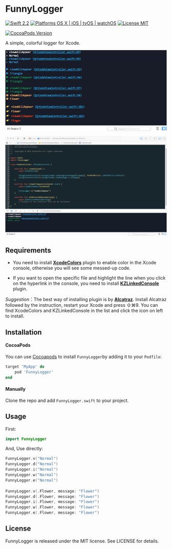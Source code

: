 # FunnyLogger

[![Swift 2.2](https://img.shields.io/badge/Swift-2.2-orange.svg?style=flat)](https://swift.org/)
[![Platforms OS X | iOS | tvOS | watchOS](https://img.shields.io/badge/Platforms-OS%20X%20%7C%20iOS%20%7C%20tvOS%20%7C%20watchOS-lightgray.svg?style=flat)](https://swift.org/)
[![License MIT](https://img.shields.io/badge/License-MIT-lightgrey.svg?style=flat)](https://github.com/GuiminChu/FunnyLogger/blob/master/LICENSE)

[![CocoaPods Version](https://img.shields.io/cocoapods/v/FunnyLoger.svg?style=flat)](https://cocoapods.org/pods/FunnyLogger)

A simple, colorful logger for Xcode.

![Screenshot](https://github.com/GuiminChu/FunnyLogger/blob/master/Console.png)

![Screenshot](https://github.com/GuiminChu/FunnyLogger/blob/master/LoggerScreenshot.gif)

## Requirements

* You need to install [**XcodeColors**](https://github.com/robbiehanson/XcodeColors) plugin to enable color in the Xcode console, otherwise you will see some messed-up code.

* If you want to open the specific file and highlight the line when you click on the hyperlink in the console, you need to install [**KZLinkedConsole**](https://github.com/krzysztofzablocki/KZLinkedConsole) plugin.

*Suggestion*：The best way of installing plugin is by [**Alcatraz**](http://alcatraz.io/). Install Alcatraz followed by the instruction, restart your Xcode and press ⇧⌘9. You can find XcodeColors and KZLinkedConsole in the list and click the icon on left to install.

## Installation

#### CocoaPods
You can use [Cocoapods](http://cocoapods.org/) to install `FunnyLogger`by adding it to your `Podfile`:

```ruby
target 'MyApp' do
	pod 'FunnyLogger'
end
```

#### Manually

Clone the repo and add `FunnyLogger.swift` to your project.

## Usage

First:

```swift
import FunnyLogger
```
And, Use directly:

```swift
FunnyLogger.v("Normal")
FunnyLogger.d("Normal")
FunnyLogger.i("Normal")
FunnyLogger.w("Normal")
FunnyLogger.e("Normal")
        
FunnyLogger.v(.Flower, message: "Flower")
FunnyLogger.d(.Flower, message: "Flower")
FunnyLogger.i(.Flower, message: "Flower")
FunnyLogger.w(.Flower, message: "Flower")
FunnyLogger.e(.Flower, message: "Flower")
```

## License

FunnyLogger is released under the MIT license. See LICENSE for details.
